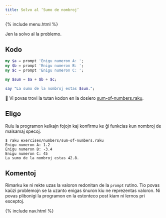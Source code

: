 ```yaml
---
title: Solvo al ‘Sumo de nombroj’
---
```


{% include menu.html %}

Jen la solvo al la problemo.

## Kodo

```raku
my $a = prompt 'Enigu numeron A: ';
my $b = prompt 'Enigu numeron B: ';
my $c = prompt 'Enigu numeron C: ';

my $sum = $a + $b + $c;

say "La sumo de la nombroj estas $sum.";
```

🦋 Vi povas trovi la tutan kodon en la dosiero [sum-of-numbers.raku](https://github.com/ash/raku-course/blob/master/exercises/numbers/sum-of-numbers.raku).

## Eligo

Rulu la programon kelkajn fojojn kaj konfirmu ke ĝi funkcias kun nombroj de malsamaj specoj.

```console
$ raku exercises/numbers/sum-of-numbers.raku
Enigu numeron A: 1.2
Enigu numeron B: -3.4
Enigu numeron C: 45
La sumo de la nombroj estas 42.8.
```

## Komentoj

Rimarku ke ni rekte uzas la valoron redonitan de la `prompt` rutino. Tio povas kaŭzi problemojn se la uzanto enigas ŝnuron kiu ne reprezentas valoron. Ni povas plibonigi la programon en la estonteco post kiam ni lernos pri esceptoj.

{% include nav.html %}